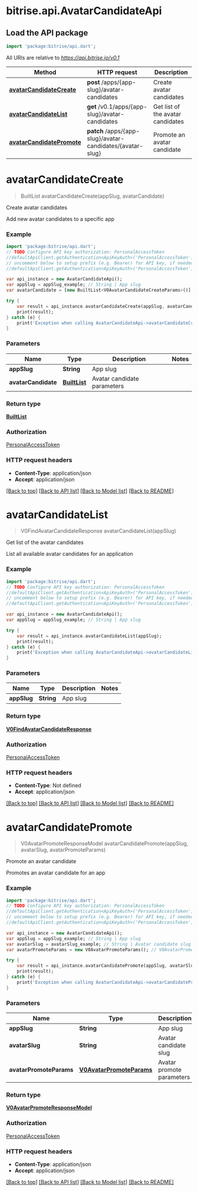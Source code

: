 # bitrise.api.AvatarCandidateApi

## Load the API package
```dart
import 'package:bitrise/api.dart';
```

All URIs are relative to *https://api.bitrise.io/v0.1*

Method | HTTP request | Description
------------- | ------------- | -------------
[**avatarCandidateCreate**](AvatarCandidateApi.md#avatarcandidatecreate) | **post** /apps/{app-slug}/avatar-candidates | Create avatar candidates
[**avatarCandidateList**](AvatarCandidateApi.md#avatarcandidatelist) | **get** /v0.1/apps/{app-slug}/avatar-candidates | Get list of the avatar candidates
[**avatarCandidatePromote**](AvatarCandidateApi.md#avatarcandidatepromote) | **patch** /apps/{app-slug}/avatar-candidates/{avatar-slug} | Promote an avatar candidate


# **avatarCandidateCreate**
> BuiltList<V0AvatarCandidateCreateResponseItem> avatarCandidateCreate(appSlug, avatarCandidate)

Create avatar candidates

Add new avatar candidates to a specific app

### Example 
```dart
import 'package:bitrise/api.dart';
// TODO Configure API key authorization: PersonalAccessToken
//defaultApiClient.getAuthentication<ApiKeyAuth>('PersonalAccessToken').apiKey = 'YOUR_API_KEY';
// uncomment below to setup prefix (e.g. Bearer) for API key, if needed
//defaultApiClient.getAuthentication<ApiKeyAuth>('PersonalAccessToken').apiKeyPrefix = 'Bearer';

var api_instance = new AvatarCandidateApi();
var appSlug = appSlug_example; // String | App slug
var avatarCandidate = [new BuiltList<V0AvatarCandidateCreateParams>()]; // BuiltList<V0AvatarCandidateCreateParams> | Avatar candidate parameters

try { 
    var result = api_instance.avatarCandidateCreate(appSlug, avatarCandidate);
    print(result);
} catch (e) {
    print('Exception when calling AvatarCandidateApi->avatarCandidateCreate: $e\n');
}
```

### Parameters

Name | Type | Description  | Notes
------------- | ------------- | ------------- | -------------
 **appSlug** | **String**| App slug | 
 **avatarCandidate** | [**BuiltList<V0AvatarCandidateCreateParams>**](V0AvatarCandidateCreateParams.md)| Avatar candidate parameters | 

### Return type

[**BuiltList<V0AvatarCandidateCreateResponseItem>**](V0AvatarCandidateCreateResponseItem.md)

### Authorization

[PersonalAccessToken](../README.md#PersonalAccessToken)

### HTTP request headers

 - **Content-Type**: application/json
 - **Accept**: application/json

[[Back to top]](#) [[Back to API list]](../README.md#documentation-for-api-endpoints) [[Back to Model list]](../README.md#documentation-for-models) [[Back to README]](../README.md)

# **avatarCandidateList**
> V0FindAvatarCandidateResponse avatarCandidateList(appSlug)

Get list of the avatar candidates

List all available avatar candidates for an application

### Example 
```dart
import 'package:bitrise/api.dart';
// TODO Configure API key authorization: PersonalAccessToken
//defaultApiClient.getAuthentication<ApiKeyAuth>('PersonalAccessToken').apiKey = 'YOUR_API_KEY';
// uncomment below to setup prefix (e.g. Bearer) for API key, if needed
//defaultApiClient.getAuthentication<ApiKeyAuth>('PersonalAccessToken').apiKeyPrefix = 'Bearer';

var api_instance = new AvatarCandidateApi();
var appSlug = appSlug_example; // String | App slug

try { 
    var result = api_instance.avatarCandidateList(appSlug);
    print(result);
} catch (e) {
    print('Exception when calling AvatarCandidateApi->avatarCandidateList: $e\n');
}
```

### Parameters

Name | Type | Description  | Notes
------------- | ------------- | ------------- | -------------
 **appSlug** | **String**| App slug | 

### Return type

[**V0FindAvatarCandidateResponse**](V0FindAvatarCandidateResponse.md)

### Authorization

[PersonalAccessToken](../README.md#PersonalAccessToken)

### HTTP request headers

 - **Content-Type**: Not defined
 - **Accept**: application/json

[[Back to top]](#) [[Back to API list]](../README.md#documentation-for-api-endpoints) [[Back to Model list]](../README.md#documentation-for-models) [[Back to README]](../README.md)

# **avatarCandidatePromote**
> V0AvatarPromoteResponseModel avatarCandidatePromote(appSlug, avatarSlug, avatarPromoteParams)

Promote an avatar candidate

Promotes an avatar candidate for an app

### Example 
```dart
import 'package:bitrise/api.dart';
// TODO Configure API key authorization: PersonalAccessToken
//defaultApiClient.getAuthentication<ApiKeyAuth>('PersonalAccessToken').apiKey = 'YOUR_API_KEY';
// uncomment below to setup prefix (e.g. Bearer) for API key, if needed
//defaultApiClient.getAuthentication<ApiKeyAuth>('PersonalAccessToken').apiKeyPrefix = 'Bearer';

var api_instance = new AvatarCandidateApi();
var appSlug = appSlug_example; // String | App slug
var avatarSlug = avatarSlug_example; // String | Avatar candidate slug
var avatarPromoteParams = new V0AvatarPromoteParams(); // V0AvatarPromoteParams | Avatar promote parameters

try { 
    var result = api_instance.avatarCandidatePromote(appSlug, avatarSlug, avatarPromoteParams);
    print(result);
} catch (e) {
    print('Exception when calling AvatarCandidateApi->avatarCandidatePromote: $e\n');
}
```

### Parameters

Name | Type | Description  | Notes
------------- | ------------- | ------------- | -------------
 **appSlug** | **String**| App slug | 
 **avatarSlug** | **String**| Avatar candidate slug | 
 **avatarPromoteParams** | [**V0AvatarPromoteParams**](V0AvatarPromoteParams.md)| Avatar promote parameters | 

### Return type

[**V0AvatarPromoteResponseModel**](V0AvatarPromoteResponseModel.md)

### Authorization

[PersonalAccessToken](../README.md#PersonalAccessToken)

### HTTP request headers

 - **Content-Type**: application/json
 - **Accept**: application/json

[[Back to top]](#) [[Back to API list]](../README.md#documentation-for-api-endpoints) [[Back to Model list]](../README.md#documentation-for-models) [[Back to README]](../README.md)

